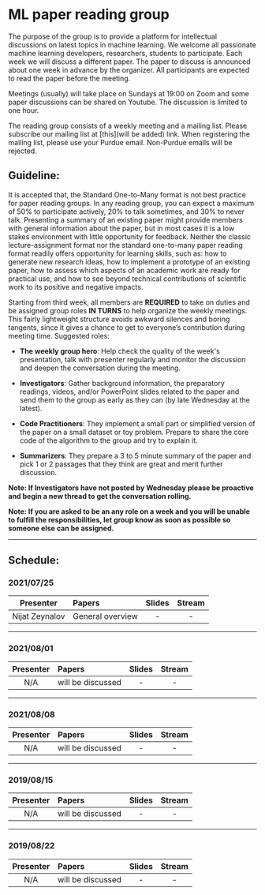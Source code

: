 # ML paper reading group

The purpose of the group is to provide a platform for intellectual discussions on latest topics in machine learning. We welcome all passionate machine learning developers, researchers, students to participate. Each week we will discuss a different paper. The paper to discuss is announced about one week in advance by the organizer. All participants are expected to read the paper before the meeting. 

Meetings (usually) will take place on Sundays at 19:00 on Zoom and some paper discussions can be shared on Youtube. The discussion is limited to one hour.

The reading group consists of a weekly meeting and a mailing list. Please subscribe our mailing list at [this](will be added) link. When registering the mailing list, please use your Purdue email. Non-Purdue emails will be rejected.


## Guideline:

It is accepted that, the Standard One-to-Many format is not best practice for paper reading groups. In any reading group, you can expect a maximum of 50% to participate actively, 20% to talk sometimes, and 30% to never talk. Presenting a summary of an existing paper might provide members with general information about the paper, but in most cases it is a low stakes environment with little opportunity for feedback. Neither the classic lecture-assignment format nor the standard one-to-many paper reading format readily offers opportunity for learning skills, such as: how to generate new research ideas, how to implement a prototype of an existing paper, how to assess which aspects of an academic work are ready for practical use, and how to see beyond technical contributions of scientific work to its positive and negative impacts. 


Starting from third week, all members are __REQUIRED__ to take on duties and be assigned group roles __IN TURNS__ to help organize the weekly meetings. This fairly lightweight structure avoids awkward silences and boring tangents, since it gives a chance to get to everyone’s contribution during meeting time. Suggested roles:

* __The weekly group hero__: Help check the quality of the week's presentation, talk with presenter regularly and monitor the discussion and deepen the conversation during the meeting.

* __Investigators__: Gather background information, the preparatory readings, videos, and/or PowerPoint slides related to the paper and send them to the group as early as they can (by late Wednesday at the latest).

* __Code Practitioners__: They implement a small part or simplified version of the paper on a small dataset or toy problem. Prepare to share the core code of the algorithm to the group and try to explain it. 

* __Summarizers__: They prepare a 3 to 5 minute summary of the paper and pick 1 or 2 passages that they think are great and merit further discussion.

__Note: If Investigators have not posted by Wednesday please be proactive and begin a new thread to get the conversation rolling.__

__Note: If you are asked to be an any role on a week and you will be unable to fulfill the responsibilities, let group know as soon as possible so someone else can be assigned.__

--------------------

## Schedule:

### 2021/07/25

|Presenter|Papers|Slides|Stream|
|:----:|:----|:----:|:-----:|
|Nijat Zeynalov|General overview|-|-|
--------------------

### 2021/08/01

|Presenter|Papers|Slides|Stream|
|:----:|:----|:----:|:-----:|
|N/A| will be discussed|-|-|



--------------------
### 2021/08/08

|Presenter|Papers|Slides|Stream|
|:----:|:----|:----:|:-----:|
|N/A| will be discussed|-|-|

--------------------
### 2019/08/15

|Presenter|Papers|Slides|Stream|
|:----:|:----|:----:|:-----:|
|N/A| will be discussed|-|-|

--------------------
### 2019/08/22

|Presenter|Papers|Slides|Stream|
|:----:|:----|:----:|:-----:|
|N/A| will be discussed|-|-|


